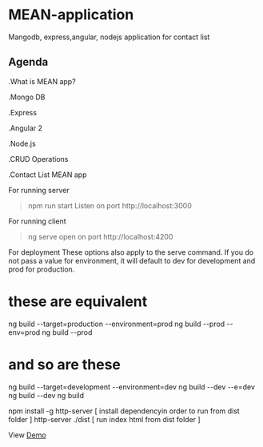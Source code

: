 # MEAN-application
Mangodb, express,angular, nodejs application for contact list


Agenda
------
.What is MEAN app?

.Mongo DB

.Express

.Angular 2

.Node.js

.CRUD Operations

.Contact List MEAN app

For running server
> npm run start 
Listen on port http://localhost:3000

For running client
> ng serve
open on port http://localhost:4200



For deployment
These options also apply to the serve command. If you do not pass a value for environment, it will default to dev for development and prod for production.

# these are equivalent
ng build --target=production --environment=prod
ng build --prod --env=prod
ng build --prod
# and so are these
ng build --target=development --environment=dev
ng build --dev --e=dev
ng build --dev
ng build

npm install -g http-server [ install dependencyin order to run from dist folder ]
http-server ./dist [ run index html from dist folder ]

View <a target="_blank" href="https://damp-bastion-45968.herokuapp.com/">Demo</a>